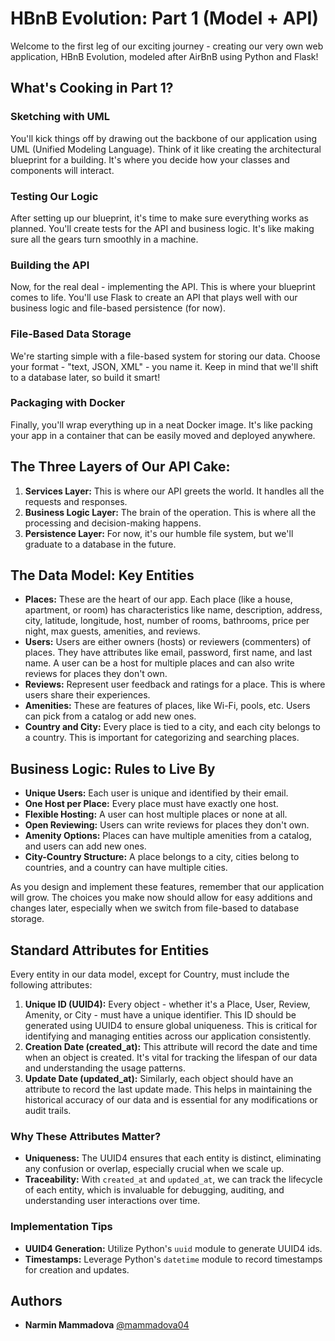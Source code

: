 # HBnB Evolution: Part 1 (Model + API)

Welcome to the first leg of our exciting journey - creating our very own web application, HBnB Evolution, modeled after AirBnB using Python and Flask!

## What's Cooking in Part 1?

### Sketching with UML
You'll kick things off by drawing out the backbone of our application using UML (Unified Modeling Language). Think of it like creating the architectural blueprint for a building. It's where you decide how your classes and components will interact.

### Testing Our Logic
After setting up our blueprint, it's time to make sure everything works as planned. You'll create tests for the API and business logic. It's like making sure all the gears turn smoothly in a machine.

### Building the API
Now, for the real deal - implementing the API. This is where your blueprint comes to life. You'll use Flask to create an API that plays well with our business logic and file-based persistence (for now).

### File-Based Data Storage
We're starting simple with a file-based system for storing our data. Choose your format - "text, JSON, XML" - you name it. Keep in mind that we'll shift to a database later, so build it smart!

### Packaging with Docker
Finally, you'll wrap everything up in a neat Docker image. It's like packing your app in a container that can be easily moved and deployed anywhere.

## The Three Layers of Our API Cake:

1. **Services Layer:** This is where our API greets the world. It handles all the requests and responses.
2. **Business Logic Layer:** The brain of the operation. This is where all the processing and decision-making happens.
3. **Persistence Layer:** For now, it's our humble file system, but we'll graduate to a database in the future.

## The Data Model: Key Entities

- **Places:** These are the heart of our app. Each place (like a house, apartment, or room) has characteristics like name, description, address, city, latitude, longitude, host, number of rooms, bathrooms, price per night, max guests, amenities, and reviews.
- **Users:** Users are either owners (hosts) or reviewers (commenters) of places. They have attributes like email, password, first name, and last name. A user can be a host for multiple places and can also write reviews for places they don't own.
- **Reviews:** Represent user feedback and ratings for a place. This is where users share their experiences.
- **Amenities:** These are features of places, like Wi-Fi, pools, etc. Users can pick from a catalog or add new ones.
- **Country and City:** Every place is tied to a city, and each city belongs to a country. This is important for categorizing and searching places.

## Business Logic: Rules to Live By

- **Unique Users:** Each user is unique and identified by their email.
- **One Host per Place:** Every place must have exactly one host.
- **Flexible Hosting:** A user can host multiple places or none at all.
- **Open Reviewing:** Users can write reviews for places they don't own.
- **Amenity Options:** Places can have multiple amenities from a catalog, and users can add new ones.
- **City-Country Structure:** A place belongs to a city, cities belong to countries, and a country can have multiple cities.

As you design and implement these features, remember that our application will grow. The choices you make now should allow for easy additions and changes later, especially when we switch from file-based to database storage.

## Standard Attributes for Entities

Every entity in our data model, except for Country, must include the following attributes:

1. **Unique ID (UUID4):** Every object - whether it's a Place, User, Review, Amenity, or City - must have a unique identifier. This ID should be generated using UUID4 to ensure global uniqueness. This is critical for identifying and managing entities across our application consistently.
2. **Creation Date (created_at):** This attribute will record the date and time when an object is created. It's vital for tracking the lifespan of our data and understanding the usage patterns.
3. **Update Date (updated_at):** Similarly, each object should have an attribute to record the last update made. This helps in maintaining the historical accuracy of our data and is essential for any modifications or audit trails.

### Why These Attributes Matter?

- **Uniqueness:** The UUID4 ensures that each entity is distinct, eliminating any confusion or overlap, especially crucial when we scale up.
- **Traceability:** With `created_at` and `updated_at`, we can track the lifecycle of each entity, which is invaluable for debugging, auditing, and understanding user interactions over time.

### Implementation Tips

- **UUID4 Generation:** Utilize Python's `uuid` module to generate UUID4 ids.
- **Timestamps:** Leverage Python's `datetime` module to record timestamps for creation and updates.

## Authors
- **Narmin Mammadova** [@mammadova04](https://github.com/mammadova04)

